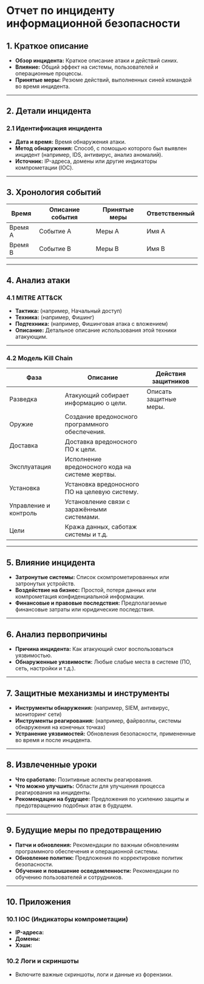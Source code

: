 # Отчет по инциденту информационной безопасности

## 1. Краткое описание
- **Обзор инцидента:** Краткое описание атаки и действий синих.
- **Влияние:** Общий эффект на системы, пользователей и операционные процессы.
- **Принятые меры:** Резюме действий, выполненных синей командой во время инцидента.

---

## 2. Детали инцидента
### 2.1 Идентификация инцидента
- **Дата и время:** Время обнаружения атаки.
- **Метод обнаружения:** Способ, с помощью которого был выявлен инцидент (например, IDS, антивирус, анализ аномалий).
- **Источник:** IP-адреса, домены или другие индикаторы компрометации (IOC).

---

## 3. Хронология событий
| **Время** | **Описание события** | **Принятые меры** | **Ответственный** |
|-----------|-----------------------|-------------------|-------------------|
| Время А   | Событие А              | Меры А            | Имя А             |
| Время B   | Событие B              | Меры B            | Имя B             |

---

## 4. Анализ атаки

### 4.1 MITRE ATT&CK
- **Тактика:** (например, Начальный доступ)
- **Техника:** (например, Фишинг)
- **Подтехника:** (например, Фишинговая атака с вложением)
- **Описание:** Детальное описание использования этой техники атакующим.

---

### 4.2 Модель Kill Chain
| **Фаза**              | **Описание**                                             | **Действия защитников**      |
|-----------------------|----------------------------------------------------------|-----------------------------|
| Разведка              | Атакующий собирает информацию о цели.                    | Описать защитные меры.       |
| Оружие                | Создание вредоносного программного обеспечения.           |                              |
| Доставка              | Доставка вредоносного ПО к цели.                         |                              |
| Эксплуатация          | Исполнение вредоносного кода на системе жертвы.           |                              |
| Установка             | Установка вредоносного ПО на целевую систему.             |                              |
| Управление и контроль | Установление связи с заражёнными системами.               |                              |
| Цели                  | Кража данных, саботаж системы и т.д.                      |                              |

---

## 5. Влияние инцидента
- **Затронутые системы:** Список скомпрометированных или затронутых устройств.
- **Воздействие на бизнес:** Простой, потеря данных или компрометация конфиденциальной информации.
- **Финансовые и правовые последствия:** Предполагаемые финансовые затраты или юридические последствия.

---

## 6. Анализ первопричины
- **Причина инцидента:** Как атакующий смог воспользоваться уязвимостью.
- **Обнаруженные уязвимости:** Любые слабые места в системе (ПО, сеть, настройки и т.д.).

---

## 7. Защитные механизмы и инструменты
- **Инструменты обнаружения:** (например, SIEM, антивирус, мониторинг сети)
- **Инструменты реагирования:** (например, файрволлы, системы обнаружения на конечных точках)
- **Устранение уязвимостей:** Обновления безопасности, примененные во время и после инцидента.

---

## 8. Извлеченные уроки
- **Что сработало:** Позитивные аспекты реагирования.
- **Что можно улучшить:** Области для улучшения процесса реагирования на инциденты.
- **Рекомендации на будущее:** Предложения по усилению защиты и предотвращению подобных атак в будущем.

---

## 9. Будущие меры по предотвращению
- **Патчи и обновления:** Рекомендации по важным обновлениям программного обеспечения и операционной системы.
- **Обновление политик:** Предложения по корректировке политик безопасности.
- **Обучение и повышение осведомленности:** Рекомендации по обучению пользователей и сотрудников.

---

## 10. Приложения
### 10.1 IOC (Индикаторы компрометации)
- **IP-адреса:**
- **Домены:**
- **Хэши:**

### 10.2 Логи и скриншоты
- Включите важные скриншоты, логи и данные из форензики.
